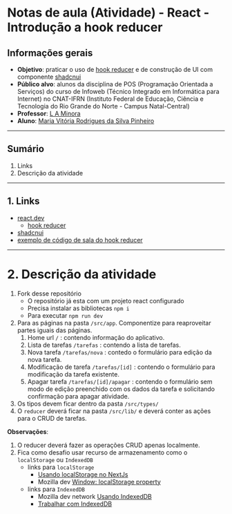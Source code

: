 # Notas de aula (Atividade) - React - Introdução a hook reducer

## Informações gerais
- **Objetivo**: praticar o uso de [hook reducer](https://react.dev/reference/react/useReducer) e de construção de UI com componente [shadcnui](https://ui.shadcn.com/)
- **Público alvo**: alunos da disciplina de POS (Programação Orientada a Serviços) do curso de Infoweb (Técnico Integrado em Informática para Internet) no CNAT-IFRN (Instituto Federal de Educação, Ciência e Tecnologia do Rio Grande do Norte - Campus Natal-Central)
- **Professor**: [L A Minora](https://github.com/leonardo-minora/)
- **Aluno**:  [Maria Vitória Rodrigues da Silva Pinheiro](https://github.com/vitpinheiro/)

---
## Sumário

1. Links
2. Descrição da atividade

---
## 1. Links
- [react.dev](https://react.dev/)
  - [hook reducer](https://react.dev/reference/react/useReducer)
- [shadcnui](https://ui.shadcn.com/)
- [exemplo de código de sala do hook reducer](https://github.com/infoweb-pos/2025-pos-exemplo-react-reducer)

---
# 2. Descrição da atividade
1. Fork desse repositório
   - O repositório já esta com um projeto react configurado
   - Precisa instalar as bibliotecas `npm i`
   - Para executar `npm run dev` 
2. Para as páginas na pasta `/src/app`. Componentize para reaproveitar partes iguais das páginas.
   1. Home url `/` : contendo informação do aplicativo.
   2. Lista de tarefas `/tarefas` : contendo a lista de tarefas.
   3. Nova tarefa `/tarefas/nova` : contedo o formulário para edição da nova tarefa.
   4. Modificação de tarefa `/tarefas/[id]` : contendo o formulário para modificação da tarefa existente.
   5. Apagar tarefa `/tarefas/[id]/apagar` : contendo o formulário sem modo de edição preenchido com os dados da tarefa e solicitando confirmação para apagar atividade.
3. Os tipos devem ficar dentro da pasta `/src/types/`
4. O `reducer` deverá ficar na pasta `/src/lib/` e deverá conter as ações para o CRUD de tarefas.

**Observações**:
1. O reducer deverá fazer as operações CRUD apenas localmente.
2. Fica como desafio usar recurso de armazenamento como o `localStorage` ou `IndexedDB`
   - links para `localStorage`
     - [Usando localStorage no NextJs](https://dev.to/andpeicunha/usando-localstorage-no-nextjs-1319)
     - Mozilla dev [Window: localStorage property](https://developer.mozilla.org/en-US/docs/Web/API/Window/localStorage)
   - links para `IndexedDB`
     - Mozilla dev network [Usando IndexedDB](https://developer.mozilla.org/pt-BR/docs/Web/API/IndexedDB_API/Using_IndexedDB)
     - [Trabalhar com IndexedDB](https://web.dev/articles/indexeddb?hl=pt-br)
